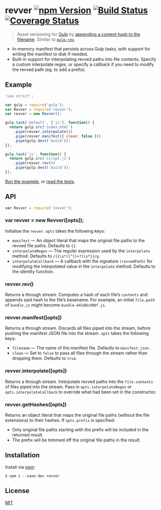 # revver [![npm Version](http://img.shields.io/npm/v/revver.svg?style=flat)](https://www.npmjs.org/package/revver) [![Build Status](https://img.shields.io/travis/yuanqing/revver.svg?branch=master&style=flat)](https://travis-ci.org/yuanqing/revver) [![Coverage Status](https://img.shields.io/coveralls/yuanqing/revver.svg?style=flat)](https://coveralls.io/r/yuanqing/revver)

> Asset versioning for [Gulp](https://github.com/gulpjs/gulp) by [appending a content hash to the filename](http://www.stevesouders.com/blog/2008/08/23/revving-filenames-dont-use-querystring/). Similar to [`gulp-rev`](https://github.com/sindresorhus/gulp-rev).

- In-memory manifest that persists across Gulp tasks, with support for writing the manifest to disk if needed.
- Built-in support for interpolating revved paths into file contents. Specify a custom interpolate regex, or specify a callback if you need to modify the revved path (eg. to add a prefix).

## Example

```js
'use strict';

var gulp = require('gulp');
var Revver = require('revver');
var revver = new Revver();

gulp.task('default', ['js'], function() {
  return gulp.src('index.html')
    .pipe(revver.interpolate())
    .pipe(revver.manifest({ clean: false }))
    .pipe(gulp.dest('build'));
});

gulp.task('js', function() {
  return gulp.src('script.js')
    .pipe(revver.rev())
    .pipe(gulp.dest('build'));
});
```

[Run the example](example), or [read the tests](test).

## API

```js
var Revver = require('revver');
```

### var revver = new Revver([opts]);

Initialise the `revver`. `opts` takes the following keys:
- `manifest` &mdash; An object literal that maps the original file paths to the revved file paths. Defaults to `{}`.
- `interpolateRegex` &mdash; The regular expression used by the `interpolate` method. Defaults to `/{{\s*([^}]+?)\s*}}/g`.
- `interpolateCallback` &mdash; A callback with the signature `(revvedPath)` for modifying the interpolated value in the `interpolate` method. Defaults to the identity function.

### revver.rev()

Returns a through stream. Computes a hash of each file&rsquo;s `contents` and appends said hash to the file&rsquo;s basename. For example, an initial `file.path` of `bundle.js` might become `bundle-d41d8cd98f.js`.

### revver.manifest([opts])

Returns a through stream. Discards all files piped into the stream, before pushing the manifest JSON file into the stream. `opts` takes the following keys:
- `filename` &mdash; The name of the manifest file. Defaults to `manifest.json`.
- `clean` &mdash; Set to `false` to pass all files through the stream rather than dropping them. Defaults to `true`.

### revver.interpolate([opts])

Returns a through stream. Interpolate revved paths into the `file.contents` of files piped into the stream. Pass in `opts.interpolateRegex` or `opts.interpolateCallback` to override what had been set in the constructor.

### revver.getHashes([opts])

Returns an object literal that maps the original file paths (without the file extensions) to their hashes. If `opts.prefix` is specified:
- Only original file paths starting with the prefix will be included in the returned result.
- The prefix will be trimmed off the original file paths in the result.

## Installation

Install via [npm](https://npmjs.com/):

```
$ npm i --save-dev revver
```

## License

[MIT](LICENSE.md)
